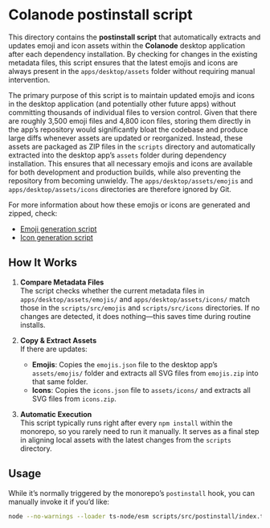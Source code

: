 # Colanode postinstall script

This directory contains the **postinstall script** that automatically extracts and updates emoji and icon assets within the **Colanode** desktop application after each dependency installation. By checking for changes in the existing metadata files, this script ensures that the latest emojis and icons are always present in the `apps/desktop/assets` folder without requiring manual intervention.

The primary purpose of this script is to maintain updated emojis and icons in the desktop application (and potentially other future apps) without committing thousands of individual files to version control. Given that there are roughly 3,500 emoji files and 4,800 icon files, storing them directly in the app’s repository would significantly bloat the codebase and produce large diffs whenever assets are updated or reorganized. Instead, these assets are packaged as ZIP files in the `scripts` directory and automatically extracted into the desktop app’s `assets` folder during dependency installation. This ensures that all necessary emojis and icons are available for both development and production builds, while also preventing the repository from becoming unwieldy. The `apps/desktop/assets/emojis` and `apps/desktop/assets/icons` directories are therefore ignored by Git.

For more information about how these emojis or icons are generated and zipped, check:

- [Emoji generation script](../emojis)
- [Icon generation script](../icons)

## How It Works

1. **Compare Metadata Files**  
   The script checks whether the current metadata files in `apps/desktop/assets/emojis/` and `apps/desktop/assets/icons/` match those in the `scripts/src/emojis` and `scripts/src/icons` directories. If no changes are detected, it does nothing—this saves time during routine installs.

2. **Copy & Extract Assets**  
   If there are updates:

   - **Emojis**: Copies the `emojis.json` file to the desktop app’s `assets/emojis/` folder and extracts all SVG files from `emojis.zip` into that same folder.
   - **Icons**: Copies the `icons.json` file to `assets/icons/` and extracts all SVG files from `icons.zip`.

3. **Automatic Execution**  
   This script typically runs right after every `npm install` within the monorepo, so you rarely need to run it manually. It serves as a final step in aligning local assets with the latest changes from the `scripts` directory.

## Usage

While it’s normally triggered by the monorepo’s `postinstall` hook, you can manually invoke it if you’d like:

```bash
node --no-warnings --loader ts-node/esm scripts/src/postinstall/index.ts
```
